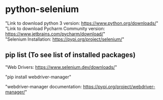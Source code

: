 # python-selenium

"Link to download python 3 version: https://www.python.org/downloads/" <br />
"Link to download Pycharm Community version: https://www.jetbrains.com/pycharm/download/" <br />
"Selenium Installation: https://pypi.org/project/selenium/" <br />

## pip list (To see list of installed packages) 

"Web Drivers: https://www.selenium.dev/downloads/" <br />

"pip install webdriver-manager" <br />

"webdriver-manager documentation: https://pypi.org/project/webdriver-manager/"



